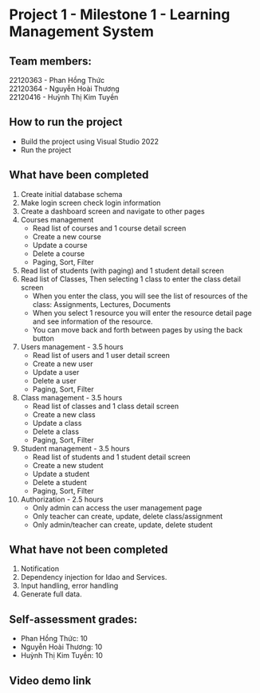 ﻿# Project 1 - Milestone 1 - Learning Management System

## Team members: 
22120363 - Phan Hồng Thức <br>
22120364 - Nguyễn Hoài Thương <br>
22120416 - Huỳnh Thị Kim Tuyền 
## How to run the project
- Build the project using Visual Studio 2022 
- Run the project

## What have been completed
1. Create initial database schema
2. Make login screen check login information
3. Create a dashboard screen and navigate to other pages
4. Courses management
    - Read list of courses and 1 course detail screen
    - Create a new course
    - Update a course
    - Delete a course
    - Paging, Sort, Filter
5. Read list of students (with paging) and 1 student detail screen
6. Read list of Classes, Then selecting 1 class to enter the class detail screen
    - When you enter the class, you will see the list of resources of the class: Assignments, Lectures, Documents
    - When you select 1 resource you will enter the resource detail page and see information of the resource. 
    - You can move back and forth between pages by using the back button
7. Users management - 3.5 hours
    - Read list of users and 1 user detail screen
    - Create a new user
    - Update a user
    - Delete a user
    - Paging, Sort, Filter
8. Class management - 3.5 hours
    - Read list of classes and 1 class detail screen
    - Create a new class
    - Update a class
    - Delete a class
    - Paging, Sort, Filter
9. Student management - 3.5 hours
    - Read list of students and 1 student detail screen
    - Create a new student
    - Update a student
    - Delete a student
    - Paging, Sort, Filter
10. Authorization - 2.5 hours
    - Only admin can access the user management page
    - Only teacher can create, update, delete class/assignment
    - Only admin/teacher can create, update, delete student
## What have not been completed
1. Notification
2. Dependency injection for Idao and Services.
3. Input handling, error handling
4. Generate full data.

## Self-assessment grades:
- Phan Hồng Thức: 10
- Nguyễn Hoài Thương: 10
- Huỳnh Thị Kim Tuyền: 10

## Video demo link
    
